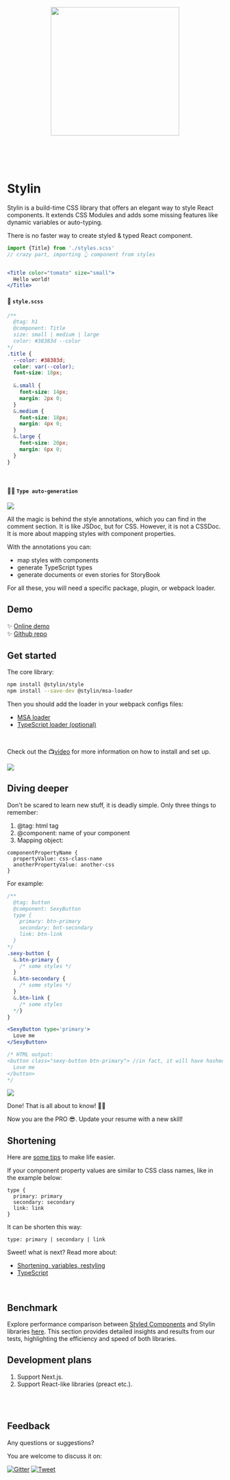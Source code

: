 <div align="center">
  <img src="./be-easy.png" width="300px">
</div>
<br/>
<br/>
<br/>
<br/>

# Stylin
Stylin is a build-time CSS library that offers an elegant way to style React components. It extends CSS Modules and adds some missing features like dynamic variables or auto-typing.

There is no faster way to create styled & typed React component.

```jsx
import {Title} from './styles.scss'
// crazy part, importing 👆 component from styles


<Title color="tomato" size="small">
  Hello world!
</Title>
```

#### 💅 `style.scss`
```scss
/**
  @tag: h1
  @component: Title
  size: small | medium | large
  color: #38383d --color
*/
.title {
  --color: #38383d;
  color: var(--color);
  font-size: 18px;
  
  &.small {
    font-size: 14px;
    margin: 2px 0;
  }
  &.medium {
    font-size: 18px;
    margin: 4px 0;
  }
  &.large {
    font-size: 20px;
    margin: 6px 0;
  }
}
```
<br/>

#### 🧙‍♂️ `Type auto-generation`
<img src="./packages/ts-loader/typing-support.gif"/>
<br/>

All the magic is behind the style annotations, which you can find in the comment section. It is like JSDoc, but for CSS. However, it is not a CSSDoc. It is more about mapping styles with component properties. 

With the annotations you can:
 - map styles with components
 - generate TypeScript types
 - generate documents or even stories for StoryBook

For all these, you will need a specific package, plugin, or webpack loader.
<br/>

## Demo
✨ [Online demo](https://codesandbox.io/s/github/sultan99/cards/tree/main)<br/>
✨ [Github repo](https://github.com/sultan99/cards)
<br/>

## Get started
The core library:
```sh
npm install @stylin/style
npm install --save-dev @stylin/msa-loader
```

Then you should add the loader in your webpack configs files:
 - [MSA loader](./packages/msa-loader/README.md)
 - [TypeScript loader (optional)](./packages/ts-loader/README.md)
<br/>

Check out the 📺[video](https://www.youtube.com/watch?v=XF4vBx-ImzE) for more information on how to install and set up.

[<img src="./install-setup.gif"/>](https://www.youtube.com/watch?v=XF4vBx-ImzE)
<br/>

## Diving deeper

Don't be scared to learn new stuff, it is deadly simple. Only three things to remember:
1) @tag: html tag
2) @component: name of your component
3) Mapping object:

```
componentPropertyName {
  propertyValue: css-class-name
  anotherPropertyValue: another-css
}
```

For example:
```scss
/**
  @tag: button
  @component: SexyButton
  type {
    primary: btn-primary
    secondary: bnt-secondary
    link: btn-link
  }
*/
.sexy-button {
  &.btn-primary { 
    /* some styles */
  }
  &.btn-secondary { 
    /* some styles */
  }
  &.btn-link { 
    /* some styles 
  */}
}
```

```jsx
<SexyButton type='primary'>
  Love me
</SexyButton>

/* HTML output:
<button class="sexy-button btn-primary"> //in fact, it will have hashed css class names
  Love me
</button>
*/
```

<img src="./packages/style/msa-demo.gif"/>
<br/>

Done! That is all about to know! 🎉🥳

Now you are the PRO 😎. Update your resume with a new skill!
<br/>

## Shortening
Here are [some tips](./packages/style/README.md) to make life easier. 

If your component property values are similar to CSS class names, like in the example below:

```
type {
  primary: primary
  secondary: secondary
  link: link
}
```

It can be shorten this way:

```
type: primary | secondary | link
```

Sweet! what is next? Read more about:
 - [Shortening, variables, restyling](./packages/style/README.md)
 - [TypeScript](./packages/ts-loader/README.md)
<br/>

## Benchmark
Explore performance comparison between [Styled Components](https://styled-components.com/) and Stylin libraries [here](https://github.com/sultan99/stylin/tree/main/packages/benchmark). This section provides detailed insights and results from our tests, highlighting the efficiency and speed of both libraries.


## Development plans
1) Support Next.js.
2) Support React-like libraries (preact etc.).
<br/>
<br/>

## Feedback
Any questions or suggestions?

You are welcome to discuss it on:

[![Gitter](https://badges.gitter.im/react-on-lambda/community.svg)](https://gitter.im/stylin-js/community?utm_source=badge&utm_medium=badge&utm_campaign=pr-badge)
[![Tweet](https://img.shields.io/twitter/url/http/shields.io.svg?style=social)](http://twitter.com/share?text=There%20is%20no%20faster%20way%20to%20create%20styled%20and%20typed%20React%20components:%20&url=https://sultan99.github.io/stylin&hashtags=css,react,javascript)





